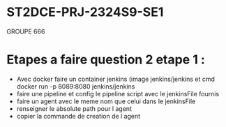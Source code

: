 # ST2DCE-PRJ-2324S9-SE1
GROUPE 666


# Etapes a faire question 2 etape 1 :
- Avec docker faire un container jenkins (image jenkins/jenkins et cmd docker run -p 8089:8080 jenkins/jenkins
- faire une pipeline et config le pipeline script avec le jenkinsFile fournis
- faire un agent avec le meme nom que celui dans le jenkinsFile
- renseigner le absolute path pour l agent 
- copier la commande de creation de l agent
